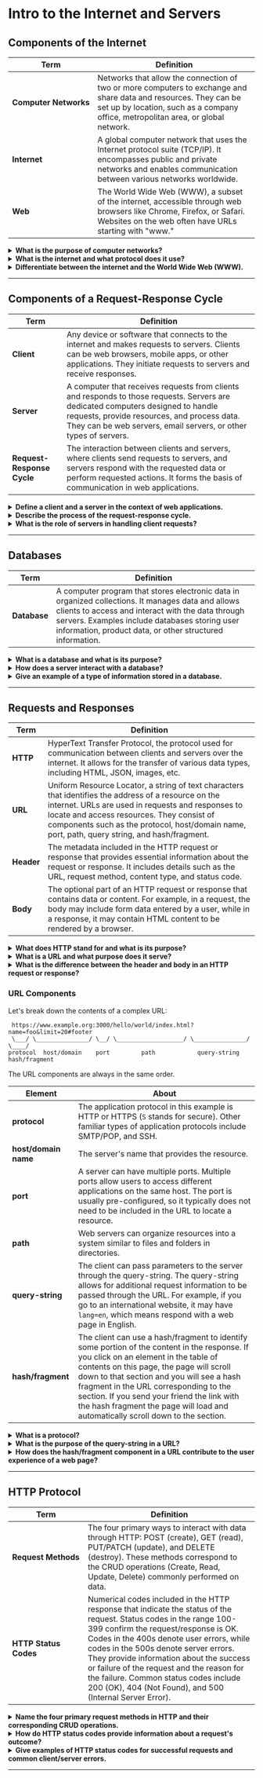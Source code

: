 # Intro to the Internet and Servers

## Components of the Internet

| Term | Definition |
| ---- | ---------- |
| __Computer&nbsp;Networks__ | Networks that allow the connection of two or more computers to exchange and share data and resources. They can be set up by location, such as a company office, metropolitan area, or global network. |
| __Internet__ | A global computer network that uses the Internet protocol suite (TCP/IP). It encompasses public and private networks and enables communication between various networks worldwide. |
| __Web__ | The World Wide Web (WWW), a subset of the internet, accessible through web browsers like Chrome, Firefox, or Safari. Websites on the web often have URLs starting with "www." |

<details>
<summary><strong>What is the purpose of computer networks?</strong></summary>

Computer networks allow the connection of two or more computers to exchange and share data and resources. They facilitate communication and collaboration among users, enable the sharing of files and printers, and provide access to the internet.
</details>

<details>
<summary><strong>What is the internet and what protocol does it use?</strong></summary>

The internet is a global computer network that connects millions of computers and networks worldwide. It uses the Internet Protocol suite (TCP/IP) to enable communication and data transfer between different devices and networks.
</details>

<details>
<summary><strong>Differentiate between the internet and the World Wide Web (WWW).</strong></summary>

The internet is the vast network infrastructure that connects computers and networks globally, allowing them to communicate and exchange data. On the other hand, the World Wide Web (WWW) is a subset of the internet that consists of websites, web pages, and web content accessible through web browsers. The WWW is an application that utilizes the internet infrastructure to deliver information and multimedia resources.
</details>

---

## Components of a Request-Response Cycle

| Term | Definition |
| ---- | ---------- |
| __Client__ | Any device or software that connects to the internet and makes requests to servers. Clients can be web browsers, mobile apps, or other applications. They initiate requests to servers and receive responses. |
| __Server__ | A computer that receives requests from clients and responds to those requests. Servers are dedicated computers designed to handle requests, provide resources, and process data. They can be web servers, email servers, or other types of servers. |
| __Request-Response Cycle__ | The interaction between clients and servers, where clients send requests to servers, and servers respond with the requested data or perform requested actions. It forms the basis of communication in web applications. |

<details>
<summary><strong>Define a client and a server in the context of web applications.</strong></summary>

In the context of web applications, a client refers to any device or software (such as a web browser or mobile app) that connects to the internet and makes requests to servers. Clients initiate requests to servers to retrieve data or perform actions.

A server, on the other hand, is a computer that receives requests from clients and responds to those requests. Servers are dedicated computers designed to handle requests, provide resources, and process data. They store and serve web pages, process application logic, and interact with databases or other external systems.
</details>

<details>
<summary><strong>Describe the process of the request-response cycle.</strong></summary>

The request-response cycle is the interaction between clients and servers in a web application. The process typically involves the following steps:

1. The client sends a request to the server. The request includes information such as the desired resource (e.g., a specific web page) and any additional data or parameters.

2. The server receives the request and processes it. This may involve interpreting the requested resource, accessing databases or other resources, and performing any necessary calculations or operations.

3. The server generates a response based on the request. The response includes the requested data or performs the requested action. It may also include headers providing metadata about the response.

4. The server sends the response back to the client over the network.

5. The client receives the response and processes it. This may involve rendering web pages, displaying the requested data, or executing further actions based on the response.
</details>

<details>
<summary><strong>What is the role of servers in handling client requests?</strong></summary>

*__Summary:__*

Servers act as the central processing units in a web application, handling client requests, performing necessary computations, and returning the appropriate responses.*

*__Details:__*

Servers play a crucial role in handling client requests in a web application. When a client sends a request, the server receives it and performs various tasks, including:

- __Interpret the request__: The server examines the request to determine the desired resource or action.

- __Retrieve data__: The server may access databases, file systems, or other resources to gather the necessary data to fulfill the request.

- __Process logic__: The server may execute application logic or business rules to manipulate the data or perform required operations.

- __Generate a response__: Based on the request and processed data, the server constructs a response containing the requested information or performs the requested action.

- __Send the response__: The server sends the response back to the client over the network, ensuring that it is properly formatted and contains the necessary headers and content.
</details>

---

## Databases

| Term | Definition |
| ---- | ---------- |
| __Database__ | A computer program that stores electronic data in organized collections. It manages data and allows clients to access and interact with the data through servers. Examples include databases storing user information, product data, or other structured information. |

<details>
<summary><strong>What is a database and what is its purpose?</strong></summary>

A database is a computer program that stores electronic data in organized collections. Its purpose is to manage data effectively and provide a mechanism for clients (such as applications or users) to access, manipulate, and interact with that data. Databases provide a structured and efficient way to store and retrieve information, ensuring data integrity, security, and scalability.
</details>

<details>
<summary><strong>How does a server interact with a database?</strong></summary>

*__Summary__*

The server acts as an intermediary between the application or user and the database, enabling seamless communication and data retrieval or manipulation.

*__Details__*

Servers interact with databases through a process known as database connectivity. The server communicates with the database management system (DBMS) to perform various operations, including:

1. __Establishing a connection__: The server establishes a connection to the database by providing the necessary credentials and connection parameters.

2. __Sending queries__: The server sends structured queries, such as SQL (Structured Query Language) statements, to the database. These queries can retrieve data, modify existing data, or perform other operations.

3. __Processing the queries__: The database management system receives the queries from the server and processes them. It analyzes the queries, accesses the appropriate data, and performs the requested operations.

4. __Returning results__: Once the database has processed the queries, it sends the results back to the server. This may include retrieved data, the outcome of data modification operations, or other relevant information.

5. __Handling transactions__: In many cases, servers manage transactions that involve multiple database operations. The server ensures the atomicity, consistency, isolation, and durability (ACID) properties of the transaction, coordinating with the database to maintain data integrity.


</details>

<details>
<summary><strong>Give an example of a type of information stored in a database.</strong></summary>

Databases can store various types of information depending on the application or system. Examples include:

- __User information__: Databases can store user details such as usernames, passwords, email addresses, and other profile data.

- __Product data__: E-commerce platforms often use databases to store information about products, including names, descriptions, prices, and inventory levels.

- __Financial records__: Banks and financial institutions utilize databases to store customer transaction data, account balances, and other financial records.

- __Social media posts__: Social networking platforms store user-generated content, such as posts, comments, photos, and videos, in databases.

- __Employee records__: Human resources departments maintain databases to store employee information, including personal details, employment history, and performance records.

These examples demonstrate how databases serve as repositories for structured and organized data, allowing efficient storage, retrieval, and management of information for various purposes.
</details>

---

## Requests and Responses

| Term | Definition |
| ---- | ---------- |
| __HTTP__ | HyperText Transfer Protocol, the protocol used for communication between clients and servers over the internet. It allows for the transfer of various data types, including HTML, JSON, images, etc. |
| __URL__ | Uniform Resource Locator, a string of text characters that identifies the address of a resource on the internet. URLs are used in requests and responses to locate and access resources. They consist of components such as the protocol, host/domain name, port, path, query string, and hash/fragment. |
| __Header__ | The metadata included in the HTTP request or response that provides essential information about the request or response. It includes details such as the URL, request method, content type, and status code. |
| __Body__ | The optional part of an HTTP request or response that contains data or content. For example, in a request, the body may include form data entered by a user, while in a response, it may contain HTML content to be rendered by a browser. |

<details>
<summary><strong>What does HTTP stand for and what is its purpose?</strong></summary>

HTTP stands for HyperText Transfer Protocol. Its purpose is to facilitate communication between clients and servers over the internet. It defines the rules and conventions for how clients (such as web browsers) and servers should exchange requests and responses. HTTP enables the transfer of various data types, including HTML, JSON, images, and more, allowing clients to retrieve and interact with resources hosted on servers.
</details>

<details>
<summary><strong>What is a URL and what purpose does it serve?</strong></summary>

A URL, or Uniform Resource Locator, is a string of text characters that identifies the address of a resource on the internet. It serves as a standardized format for specifying the location of a resource, such as a web page, image, video, or API endpoint. A URL consists of components such as the protocol (e.g., HTTP or HTTPS), host/domain name, port, path, query string, and hash/fragment. URLs are used in requests to locate and access specific resources on servers.
</details>

<details>
<summary><strong>What is the difference between the header and body in an HTTP request or response?</strong></summary>

In an HTTP request or response, the header and body are distinct parts.

- __Header__: The header is the metadata included in the HTTP request or response. It provides essential information about the request or response, such as the URL, request method, content type, and status code. Headers enable communication between the client and server by conveying instructions, details, and control information.

- __Body__: The body is the optional part of an HTTP request or response that contains the data or content being sent. In a request, the body may include form data entered by a user or JSON/XML payloads. In a response, the body contains the actual content being transferred, such as HTML markup, JSON data, or binary files like images or documents.

The header and body work together to facilitate effective communication between clients and servers. The header provides metadata and instructions, while the body carries the actual data being transmitted.
</details>

### URL Components

Let's break down the contents of a complex URL:

```
 https://www.example.org:3000/hello/world/index.html?name=foo&limit=20#footer
 \___/ \_______________/ \__/ \___________________/ \_______________/ \____/
protocol  host/domain    port         path            query-string  hash/fragment
```

The URL components are always in the same order.

| Element | About |
| ------- | ----- |
| __protocol__ | The application protocol in this example is HTTP or HTTPS (`S` stands for secure). Other familiar types of application protocols include SMTP/POP, and SSH. |
| __host/domain name__ | The server's name that provides the resource. |
| __port__ | A server can have multiple ports. Multiple ports allow users to access different applications on the same host. The port is usually pre-configured, so it typically does not need to be included in the URL to locate a resource. |
| __path__ | Web servers can organize resources into a system similar to files and folders in directories. |
| __query-string__ | The client can pass parameters to the server through the query-string. The query-string allows for additional request information to be passed through the URL. For example, if you go to an international website, it may have `lang=en`, which means respond with a web page in English. |
| __hash/fragment__ | The client can use a hash/fragment to identify some portion of the content in the response. If you click on an element in the table of contents on this page, the page will scroll down to that section and you will see a hash fragment in the URL corresponding to the section. If you send your friend the link with the hash fragment the page will load and automatically scroll down to the section. |

<details>
<summary><strong>What is a protocol?</strong></summary>

A protocol is a set of rules and conventions that govern how data is transmitted and communicated between devices or systems. In the context of URLs, a protocol is an application protocol that determines how information is exchanged between clients and servers over the internet.

Common protocols include HTTP (Hypertext Transfer Protocol) and HTTPS (Hypertext Transfer Protocol Secure) for web communication, SMTP/POP for email, and SSH (Secure Shell) for secure remote access. Protocols define the format, syntax, and behavior of data transfers, enabling effective communication between different systems.
</details>

<details>
<summary><strong>What is the purpose of the query-string in a URL?</strong></summary>

The query-string in a URL allows clients to pass additional parameters or data to the server as part of a request. It is used to provide specific instructions or information related to the requested resource.

The query-string appears after the path component of the URL and is preceded by a question mark (?). It consists of key-value pairs, where each pair represents a parameter and its value, separated by an ampersand (&). The server can use these parameters to customize the response or perform specific operations.

For example, in a search query, the query-string may include parameters like `?q=keyword` to specify the search term.
</details>

<details>
<summary><strong>How does the hash/fragment component in a URL contribute to the user experience of a web page?</strong></summary>

The hash/fragment component in a URL is used to identify a specific portion or section of content within a web page. When a URL contains a hash/fragment, the web browser interprets it as an anchor within the page and scrolls the viewport to the corresponding section. This feature is often used to create internal page links or to highlight specific content on a page.

For example, when clicking on a table of contents on a long web page, the URL may update with a hash/fragment identifier that corresponds to the selected section. Sharing the URL with the hash/fragment allows others to directly access and view that specific content, enhancing the user experience by providing direct navigation to relevant information within a page.
</details>

---

## HTTP Protocol

| Term | Definition |
| ---- | ---------- |
| __Request&nbsp;Methods__ | The four primary ways to interact with data through HTTP: POST (create), GET (read), PUT/PATCH (update), and DELETE (destroy). These methods correspond to the CRUD operations (Create, Read, Update, Delete) commonly performed on data. |
| __HTTP Status Codes__ | Numerical codes included in the HTTP response that indicate the status of the request. Status codes in the range 100-399 confirm the request/response is OK. Codes in the 400s denote user errors, while codes in the 500s denote server errors. They provide information about the success or failure of the request and the reason for the failure. Common status codes include 200 (OK), 404 (Not Found), and 500 (Internal Server Error). |

<details>
<summary><strong>Name the four primary request methods in HTTP and their corresponding CRUD operations.</strong></summary>

The four primary request methods in HTTP are:

1. __POST__: Corresponds to the Create operation in CRUD. It is used to submit data to be processed and stored on the server. For example, creating a new user account or submitting a form.

2. __GET__: Corresponds to the Read operation in CRUD. It is used to retrieve data from the server. For example, fetching a web page, retrieving user information, or retrieving a list of products.

3. __PUT/PATCH__: Corresponds to the Update operation in CRUD. It is used to modify existing data on the server. PUT typically replaces the entire resource with the updated data, while PATCH modifies only specific parts of the resource. For example, updating a user's profile information or editing an article.

4. __DELETE__: Corresponds to the Delete operation in CRUD. It is used to remove data or resources from the server. For example, deleting a user account or removing a post.
</details>

<details>
<summary><strong>How do HTTP status codes provide information about a request's outcome?</strong></summary>

HTTP status codes are included in the response sent by the server to indicate the outcome of the request. They provide information about whether the request was successful, encountered an error, or requires further action. The status codes are three-digit numerical codes that categorize the response into different classes:

- __1xx__: Informational responses
- __2xx__: Successful responses
- __3xx__: Redirection responses
- __4xx__: Client error responses
- __5xx__: Server error responses

Each status code within these classes has a specific meaning. For example, a status code of 200 (OK) indicates that the request was successful, while a code of 404 (Not Found) means that the requested resource was not found on the server. By analyzing the status code received, developers can determine the outcome of their request and handle it accordingly in their application.
</details>

<details>
<summary><strong>Give examples of HTTP status codes for successful requests and common client/server errors.</strong></summary>

Examples of HTTP status codes include:

- __200 (OK)__: The request was successful, and the server has returned the requested resource.
- __201 (Created)__: The request was successful, and a new resource was created as a result.
- __204 (No Content)__: The request was successful, but there is no content to return.
- __400 (Bad Request)__: The server cannot process the request due to client error, such as malformed syntax or invalid parameters.
- __404 (Not Found)__: The requested resource could not be found on the server.
- __500 (Internal Server Error)__: The server encountered an error while processing the request.

These are just a few examples, and there are many more status codes available to indicate different outcomes of HTTP requests.
</details>

---